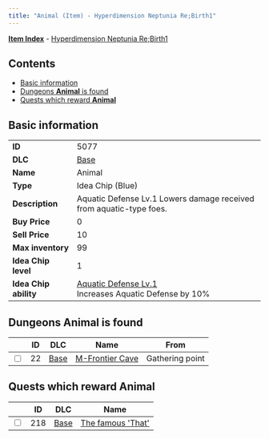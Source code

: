 ```yaml
---
title: "Animal (Item) - Hyperdimension Neptunia Re;Birth1"
---
```


[**Item Index**](/neptunia/rb1/item/index.html) - [Hyperdimension Neptunia Re;Birth1](/neptunia/rb1)

## Contents

- [Basic information](#basic-information)
- [Dungeons **Animal** is found](#dungeons-animal-is-found)
- [Quests which reward **Animal**](#quests-which-reward-animal)

## Basic information

|   |   |
| -- | -- |
| **ID** | 5077 |
| **DLC** | [Base](/neptunia/rb1/dlc/1-base.html) |
| **Name** | Animal |
| **Type** | Idea Chip (Blue) |
| **Description** | Aquatic Defense Lv.1 Lowers damage received from aquatic-type foes. |
| **Buy Price** | 0 |
| **Sell Price** | 10 |
| **Max inventory** | 99 |
| **Idea Chip level** | 1 |
| **Idea Chip ability** | [Aquatic Defense Lv.1](/neptunia/rb1/avatar/1-9576-aquatic-defense-lv-1.html)<br />Increases Aquatic Defense by 10% |


## Dungeons **Animal** is found

|    | ID | DLC | Name | From |
| -- | -- | --- | ---- | ---- |
| <input type="checkbox" id="rb1-dungeon-1-22" class="trackbox" /> | 22 | [Base](/neptunia/rb1/dlc/1-base.html) | [M-Frontier Cave](/neptunia/rb1/dungeon/1-22-m-frontier-cave.html) | Gathering point |


## Quests which reward **Animal**

|    | ID | DLC | Name |
| -- | -- | --- | ---- |
| <input type="checkbox" id="rb1-quest-1-218" class="trackbox" /> | 218 | [Base](/neptunia/rb1/dlc/1-base.html) | [The famous 'That'](/neptunia/rb1/quest/1-218-the-famous-that.html) |
